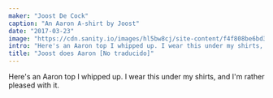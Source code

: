 ```yaml
---
maker: "Joost De Cock"
caption: "An Aaron A-shirt by Joost"
date: "2017-03-23"
image: "https://cdn.sanity.io/images/hl5bw8cj/site-content/f4f808be6bd3b6f7dd33c4da10e7dd81a8a89df8-2048x1365.jpg"
intro: "Here's an Aaron top I whipped up. I wear this under my shirts, and I'm rather pleased with it."
title: "Joost does Aaron [No traducido]"
---
```


Here's an Aaron top I whipped up. I wear this under my shirts, and I'm rather pleased with it.

